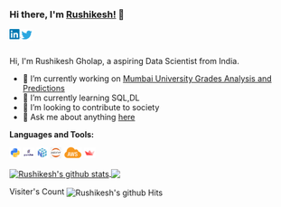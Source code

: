 ### Hi there, I'm [Rushikesh!](https://RushikeshGholap.github.io) 👋

<a href="https://www.linkedin.com/in/RushikeshGholap/">
  <img align="left" alt="Rushikesh Gholap | LinkedIn" width="20px" src="https://raw.githubusercontent.com/RushikeshGholap/RushikeshGholap/master/assests/linkedin.png" />
</a>
<a href="https://twitter.com/RushikeshBG">
  <img align="left" alt="Rushikesh Gholap | Twitter" width="21px" src="https://raw.githubusercontent.com/RushikeshGholap/RushikeshGholap/master/assests/twitter.svg" />
</a>


<br />
<br />

Hi, I'm Rushikesh Gholap, a aspiring Data Scientist from India.

- 🔭 I’m currently working on [Mumbai University Grades Analysis and Predictions](https://github.com/RushikeshGholap/Mumbai-University-Grades-Analysis-Prediction)
- 🌱 I’m currently learning SQL,DL
- 👯 I’m looking to contribute to society 
- 💬 Ask me about anything [here](https://github.com/RushikeshGholap/RushikeshGholap/issues)

**Languages and Tools:**  

<code><img height="20" src="https://raw.githubusercontent.com/RushikeshGholap/RushikeshGholap/master/assests/python.png"></code>
<code><img height="20" src="https://raw.githubusercontent.com/RushikeshGholap/RushikeshGholap/master/assests/pandas.png"></code>
<code><img height="20" src="https://raw.githubusercontent.com/RushikeshGholap/RushikeshGholap/master/assests/numpy.png"></code>
<code><img height="20" src="https://raw.githubusercontent.com/RushikeshGholap/RushikeshGholap/master/assests/jupyter.png"></code>
<code><img height="20" src="https://raw.githubusercontent.com/RushikeshGholap/RushikeshGholap/master/assests/aws.png"></code>
<code><img height="20" src="https://raw.githubusercontent.com/RushikeshGholap/RushikeshGholap/master/assests/streamlit.png"></code>



<a href="https://github.com/RushikeshGholap">
  <img align="center" src="https://github-readme-stats.vercel.app/api?username=RushikeshGholap&show_icons=true&include_all_commits=true&theme=dark" alt="Rushikesh's github stats" />
</a>
<a href="https://github.com/RushikeshGholap/">
  <img align="center" src="https://github-readme-stats.vercel.app/api/top-langs/?username=RushikeshGholap&layout=compact&theme=dark" />
</a>

Visiter's Count <img align="center" src="https://profile-counter.glitch.me/rushikeshgholap/count.svg" alt="Rushikesh's github Hits" />
